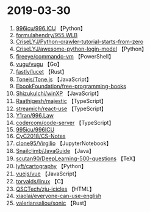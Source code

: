 # 2019-03-30

1. [996icu/996.ICU](https://github.com/996icu/996.ICU) 【Python】
2. [formulahendry/955.WLB](https://github.com/formulahendry/955.WLB) 
3. [CriseLYJ/Python-crawler-tutorial-starts-from-zero](https://github.com/CriseLYJ/Python-crawler-tutorial-starts-from-zero) 
4. [CriseLYJ/awesome-python-login-model](https://github.com/CriseLYJ/awesome-python-login-model) 【Python】
5. [fireeye/commando-vm](https://github.com/fireeye/commando-vm) 【PowerShell】
6. [vugu/vugu](https://github.com/vugu/vugu) 【Go】
7. [fastly/lucet](https://github.com/fastly/lucet) 【Rust】
8. [Tonejs/Tone.js](https://github.com/Tonejs/Tone.js) 【JavaScript】
9. [EbookFoundation/free-programming-books](https://github.com/EbookFoundation/free-programming-books) 
10. [ShizukuIchi/winXP](https://github.com/ShizukuIchi/winXP) 【JavaScript】
11. [Raathigesh/majestic](https://github.com/Raathigesh/majestic) 【TypeScript】
12. [streamich/react-use](https://github.com/streamich/react-use) 【TypeScript】
13. [Y1ran/996.Law](https://github.com/Y1ran/996.Law) 
14. [codercom/code-server](https://github.com/codercom/code-server) 【TypeScript】
15. [995icu/996ICU](https://github.com/995icu/996ICU) 
16. [CyC2018/CS-Notes](https://github.com/CyC2018/CS-Notes) 
17. [clone95/Virgilio](https://github.com/clone95/Virgilio) 【JupyterNotebook】
18. [Snailclimb/JavaGuide](https://github.com/Snailclimb/JavaGuide) 【Java】
19. [scutan90/DeepLearning-500-questions](https://github.com/scutan90/DeepLearning-500-questions) 【TeX】
20. [lyft/cartography](https://github.com/lyft/cartography) 【Python】
21. [vuejs/vue](https://github.com/vuejs/vue) 【JavaScript】
22. [torvalds/linux](https://github.com/torvalds/linux) 【C】
23. [QSCTech/zju-icicles](https://github.com/QSCTech/zju-icicles) 【HTML】
24. [xiaolai/everyone-can-use-english](https://github.com/xiaolai/everyone-can-use-english) 
25. [valeriansaliou/sonic](https://github.com/valeriansaliou/sonic) 【Rust】
